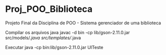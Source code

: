 # Proj_POO_Biblioteca
Projeto Final da Disciplina de POO - Sistema gerenciador de uma biblioteca

Compilar os arquivos java
javac -d bin -cp lib/gson-2.11.0.jar src/models/*.java src/templates/*.java

Executar
java -cp bin:lib/gson-2.11.0.jar UITeste
